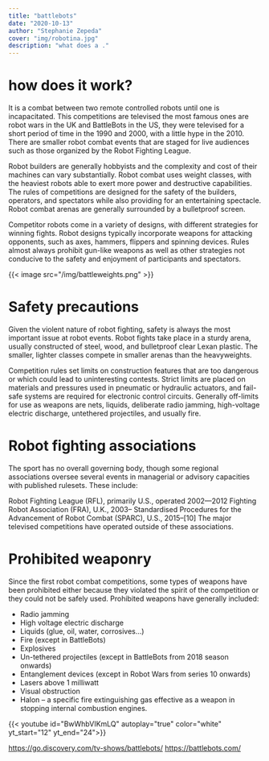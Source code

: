 ```yaml
---
title: "battlebots"
date: "2020-10-13"
author: "Stephanie Zepeda"
cover: "img/robotina.jpg"
description: "what does a ."
---
```

# how does it work?

It is a combat between two remote controlled robots until one is incapacitated. This competitions are televised the most famous ones are robot wars in the UK and BattleBots in the US, they were televised for a short period of time in the 1990 and 2000, with a little hype in the 2010. There are smaller robot combat events that are staged for live audiences such as those organized by the Robot Fighting League.

Robot builders are generally hobbyists and the complexity and cost of their machines can vary substantially. Robot combat uses weight classes, with the heaviest robots able to exert more power and destructive capabilities. The rules of competitions are designed for the safety of the builders, operators, and spectators while also providing for an entertaining spectacle. Robot combat arenas are generally surrounded by a bulletproof screen.

Competitor robots come in a variety of designs, with different strategies for winning fights. Robot designs typically incorporate weapons for attacking opponents, such as axes, hammers, flippers and spinning devices. Rules almost always prohibit gun-like weapons as well as other strategies not conducive to the safety and enjoyment of participants and spectators.

{{< image src="/img/battleweights.png" >}}

# Safety precautions

Given the violent nature of robot fighting, safety is always the most important issue at robot events. Robot fights take place in a sturdy arena, usually constructed of steel, wood, and bulletproof clear Lexan plastic. The smaller, lighter classes compete in smaller arenas than the heavyweights.

Competition rules set limits on construction features that are too dangerous or which could lead to uninteresting contests. Strict limits are placed on materials and pressures used in pneumatic or hydraulic actuators, and fail-safe systems are required for electronic control circuits. Generally off-limits for use as weapons are nets, liquids, deliberate radio jamming, high-voltage electric discharge, untethered projectiles, and usually fire.

# Robot fighting associations

The sport has no overall governing body, though some regional associations oversee several events in managerial or advisory capacities with published rulesets. These include:

Robot Fighting League (RFL), primarily U.S., operated 2002—2012
Fighting Robot Association (FRA), U.K., 2003–
Standardised Procedures for the Advancement of Robot Combat (SPARC), U.S., 2015–[10]
The major televised competitions have operated outside of these associations.

# Prohibited weaponry
Since the first robot combat competitions, some types of weapons have been prohibited either because they violated the spirit of the competition or they could not be safely used. Prohibited weapons have generally included:

- Radio jamming
- High voltage electric discharge
- Liquids (glue, oil, water, corrosives...)
- Fire (except in BattleBots)
- Explosives
- Un-tethered projectiles (except in BattleBots from 2018 season onwards)
- Entanglement devices (except in Robot Wars from series 10 onwards)
- Lasers above 1 milliwatt
- Visual obstruction
- Halon – a specific fire extinguishing gas effective as a weapon in stopping internal combustion engines.


{{< youtube id="BwWhbVIKmLQ" autoplay="true" color="white" yt_start="12" yt_end="24">}}


https://go.discovery.com/tv-shows/battlebots/
https://battlebots.com/
